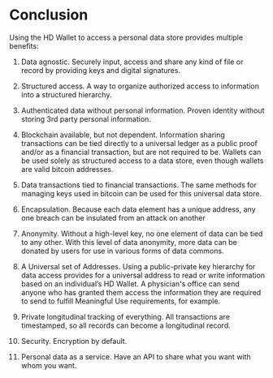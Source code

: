 # Conclusion

Using the HD Wallet to access a personal data store provides multiple benefits:

1. Data agnostic. Securely input, access and share any kind of file or record by providing keys and digital signatures. 

2. Structured access. A way to organize authorized access to information into a structured hierarchy.

3. Authenticated data without personal information. Proven identity without storing 3rd party personal information.

4. Blockchain available, but not dependent. Information sharing transactions can be tied directly to a universal ledger as a public proof and/or as a financial transaction, but are not required to be. Wallets can be used solely as structured access to a data store, even though wallets are valid bitcoin addresses.

5. Data transactions tied to financial transactions. The same methods for managing keys used in bitcoin can be used for this universal data store.

6. Encapsulation. Because each data element has a unique address, any one breach can be insulated from an attack on another

7. Anonymity. Without a high-level key, no one element of data can be tied to any other. With this level of data anonymity, more data can be donated by users for use in various forms of data commons.

8. A Universal set of Addresses. Using a public-private key hierarchy for data access provides for a universal address to read or write information based on an individual’s HD Wallet. A physician's office can send anyone who has granted them access the information they are required to send to fulfill Meaningful Use requirements, for example.

9. Private longitudinal tracking of everything. All transactions are timestamped, so all records can become a longitudinal record.

10. Security. Encryption by default. 

11. Personal data as a service. Have an API to share what you want with whom you want.


